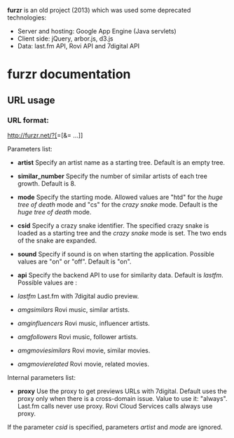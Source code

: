 **furzr** is an old project (2013) which was used some deprecated technologies:
* Server and hosting: Google App Engine (Java servlets)
* Client side: jQuery, arbor.js, d3.js
* Data: last.fm API, Rovi API and 7digital API

# furzr documentation #

## URL usage ##

### URL format: ###

http://furzr.net/?[<parameter>=<value>[&<parameter>=<value> ...]]

Parameters list:

 * **artist** Specify an artist name as a starting tree. Default is an empty tree.

 * **similar_number** Specify the number of similar artists of each tree growth. Default is 8.

 * **mode** Specify the starting mode. Allowed values are "htd" for the _huge tree of death_ mode and "cs" for the _crazy snake_ mode. Default is the _huge tree of death_ mode.

 * **csid** Specify a crazy snake identifier. The specified crazy snake is loaded as a starting tree and the _crazy snake_ mode is set. The two ends of the snake are expanded.

 * **sound** Specify if sound is on when starting the application. Possible values are "on" or "off". Default is "on".

 * **api** Specify the backend API to use for similarity data. Default is _lastfm_. Possible values are :

  * *lastfm* Last.fm with 7digital audio preview. 

  * *amgsimilars* Rovi music, similar artists.

  * *amginfluencers* Rovi music, influencer artists.

  * *amgfollowers* Rovi music, follower artists.

  * *amgmoviesimilars* Rovi movie, similar movies.

  * *amgmovierelated* Rovi movie, related movies.

Internal parameters list:

 * **proxy** Use the proxy to get previews URLs with 7digital. Default uses the proxy only when there is a cross-domain issue. Value to use it: "always". Last.fm calls never use proxy. Rovi Cloud Services calls always use proxy.


If the parameter _csid_ is specified, parameters _artist_ and _mode_ are ignored.

